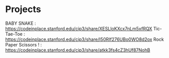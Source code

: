 # Projects
BABY SNAKE : https://codeinplace.stanford.edu/cip3/share/XESLloKXcx7nLm5xfRQX 
Tic-Tae-Toe : https://codeinplace.stanford.edu/cip3/share/I50RIf276UBo0WO8d2ox
Rock Paper Scissors ! : https://codeinplace.stanford.edu/cip3/share/atkk3fs4cZ3hUf87NohB
